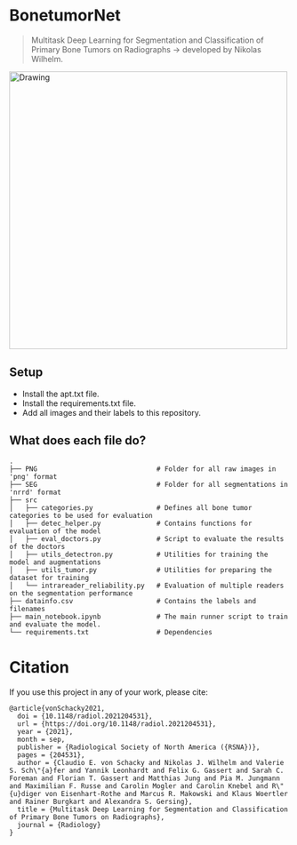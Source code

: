 # BonetumorNet
>Multitask Deep Learning for Segmentation and Classification of Primary Bone Tumors on Radiographs -> developed by Nikolas Wilhelm.




 <img src="results\demo.gif" alt="Drawing" style="width: 500px;">


## Setup

* Install the apt.txt file.
* Install the requirements.txt file.
* Add all images and their labels to this repository.


## What does each file do? 

    .     
    ├── PNG                              # Folder for all raw images in 'png' format
    ├── SEG                              # Folder for all segmentations in 'nrrd' format     
    ├── src                     
    │   ├── categories.py                # Defines all bone tumor categories to be used for evaluation 
    │   ├── detec_helper.py              # Contains functions for evaluation of the model
    │   ├── eval_doctors.py              # Script to evaluate the results of the doctors
    │   ├── utils_detectron.py           # Utilities for training the model and augmentations
    │   ├── utils_tumor.py               # Utilities for preparing the dataset for training
    │   └── intrareader_reliability.py   # Evaluation of multiple readers on the segmentation performance
    ├── datainfo.csv                     # Contains the labels and filenames
    ├── main_notebook.ipynb              # The main runner script to train and evaluate the model.
    └── requirements.txt                 # Dependencies

# Citation

If you use this project in any of your work, please cite:

```
@article{vonSchacky2021,
  doi = {10.1148/radiol.2021204531},
  url = {https://doi.org/10.1148/radiol.2021204531},
  year = {2021},
  month = sep,
  publisher = {Radiological Society of North America ({RSNA})},
  pages = {204531},
  author = {Claudio E. von Schacky and Nikolas J. Wilhelm and Valerie S. Sch\"{a}fer and Yannik Leonhardt and Felix G. Gassert and Sarah C. Foreman and Florian T. Gassert and Matthias Jung and Pia M. Jungmann and Maximilian F. Russe and Carolin Mogler and Carolin Knebel and R\"{u}diger von Eisenhart-Rothe and Marcus R. Makowski and Klaus Woertler and Rainer Burgkart and Alexandra S. Gersing},
  title = {Multitask Deep Learning for Segmentation and Classification of Primary Bone Tumors on Radiographs},
  journal = {Radiology}
}
```
